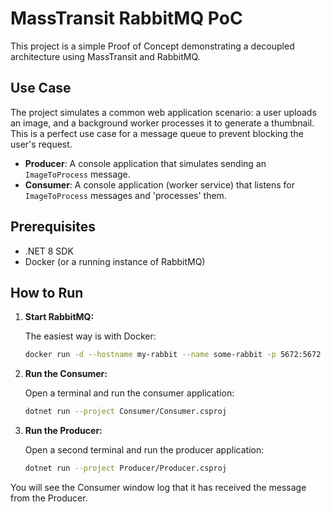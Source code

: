 # MassTransit RabbitMQ PoC

This project is a simple Proof of Concept demonstrating a decoupled architecture using MassTransit and RabbitMQ.

## Use Case

The project simulates a common web application scenario: a user uploads an image, and a background worker processes it to generate a thumbnail. This is a perfect use case for a message queue to prevent blocking the user's request.

- **Producer**: A console application that simulates sending an `ImageToProcess` message.
- **Consumer**: A console application (worker service) that listens for `ImageToProcess` messages and 'processes' them.

## Prerequisites

- .NET 8 SDK
- Docker (or a running instance of RabbitMQ)

## How to Run

1.  **Start RabbitMQ:**

    The easiest way is with Docker:
    ```bash
    docker run -d --hostname my-rabbit --name some-rabbit -p 5672:5672 -p 15672:15672 rabbitmq:3-management
    ```

2.  **Run the Consumer:**

    Open a terminal and run the consumer application:
    ```bash
    dotnet run --project Consumer/Consumer.csproj
    ```

3.  **Run the Producer:**

    Open a second terminal and run the producer application:
    ```bash
    dotnet run --project Producer/Producer.csproj
    ```

You will see the Consumer window log that it has received the message from the Producer.
